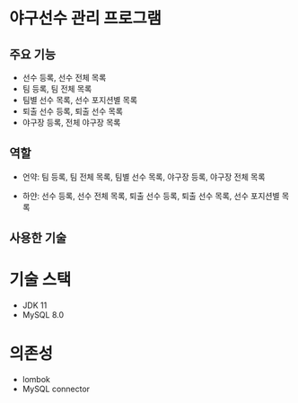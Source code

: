 
# 야구선수 관리 프로그램

## 주요 기능
- 선수 등록, 선수 전체 목록
- 팀 등록, 팀 전체 목록
- 팀별 선수 목록, 선수 포지션별 목록
- 퇴출 선수 등록, 퇴출 선수 목록
- 야구장 등록, 전체 야구장 목록

## 역할
- 언약: 팀 등록, 팀 전체 목록, 팀별 선수 목록, 야구장 등록, 야구장 전체 목록 

- 하얀: 선수 등록, 선수 전체 목록, 퇴출 선수 등록, 퇴출 선수 목록, 선수 포지션별 목록

## 사용한 기술

# 기술 스택
- JDK 11 
- MySQL 8.0
# 의존성
- lombok
- MySQL connector
